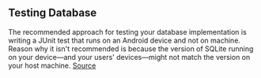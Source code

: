 
## Testing Database

The recommended approach for testing your database implementation is writing a JUnit test that runs on an Android device and not on machine. 
Reason why it isn't recommended is because the version of SQLite running on your device—and your users' devices—might not match the version on your host machine. 
[Source](https://developer.android.com/training/data-storage/room/testing-db)
